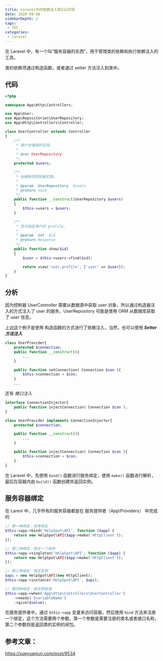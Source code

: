 ```yaml
---
title: Laravel中的依赖注入和IoC实现
date: 2020-09-08
sidebarDepth: 2
tags:
 - IOC
categories:
 - laravel
---
```


在 Laravel 中，有一个叫“服务容器的东西”，用于管理类的依赖和执行依赖注入的工具。

类的依赖项通过构造函数，或者通过 setter 方法注入到类中。

## 代码

```php
<?php

namespace App\Http\Controllers;

use App\User;
use App\Repositories\UserRepository;
use App\Http\Controllers\Controller;

class UserController extends Controller
{
    /**
     * 用户存储库的实现。
     *
     * @var UserRepository
     */
    protected $users;

    /**
     * 创建新的控制器实例。
     *
     * @param  UserRepository  $users
     * @return void
     */
    public function __construct(UserRepository $users)
    {
        $this->users = $users;
    }

    /**
     * 显示指定用户的 profile。
     *
     * @param  int  $id
     * @return Response
     */
    public function show($id)
    {
        $user = $this->users->find($id);

        return view('user.profile', ['user' => $user]);
    }
}
```



## 分析

因为控制器 UserController 需要从数据源中获取 user 对象，所以通过构造器注入的方式注入了 user 的服务，UserRepository 可能是使用 ORM 从数据库获取了 user 信息。

上边这个例子是使用 构造函数的方式进行了依赖注入，当然，也可以使用 ***Setter 方法注入***

```php
class UserProvider{
    protected $connection;
    public function __construct(){
        ...
    }

    public function setConnection( Connection $con ){
        $this->connection = $con;
    }
    ...
```

还有 *接口注入*

```php
interface ConnectionInjector{
    public function injectConnection( Connection $con );
}

class UserProvider implements ConnectionInjector{
    protected $connection;

    public function __construct(){
        ...
    }

    public function injectConnection( Connection $con ){
        $this->connection = $con;
    }
}
```



在 Laravel 中，先使用 `bind()` 函数进行服务绑定，使用 `make()` 函数进行解析，最后在容器内由 `build()` 函数创建并返回实例。



## 服务容器绑定

在 Larevl 中，几乎所有的服务容器都是在 服务提供者（App\Providers） 中完成的

```php
// 第一种绑定：简单绑定
$this->app->bind('HelpSpot\API', function ($app) {
    return new HelpSpot\API($app->make('HttpClient'));
});

// 第二种绑定：绑定一个单例
$this->app->singleton('HelpSpot\API', function ($app) {
    return new HelpSpot\API($app->make('HttpClient'));
});

// 第三种绑定：绑定实例
$api = new HelpSpot\API(new HttpClient);
$this->app->instance('HelpSpot\API', $api);

// 第四种绑定：绑定原始值
$this->app->when('App\Http\Controllers\UserController')
    ->needs('$variableName')
    ->give($value);
```

在服务提供者中，通过 `$this->app` 变量来访问容器，然后使用 `bind` 方法来注册一个绑定，这个方法需要两个参数，第一个参数是需要注册的类名或者接口名称，第二个参数则是返回类的实例的闭包。



## 参考文章：

https://xueyuanjun.com/post/9534                                                                                                                                       